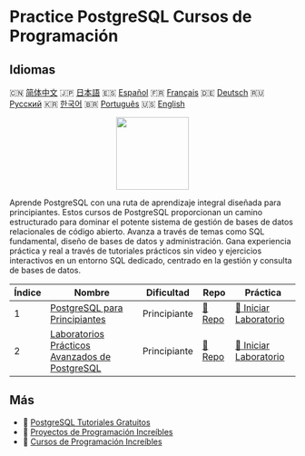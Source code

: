 # Practice PostgreSQL Cursos de Programación

## Idiomas

🇨🇳 [简体中文](README_zh.md) 🇯🇵 [日本語](README_ja.md) 🇪🇸 [Español](README_es.md) 🇫🇷 [Français](README_fr.md) 🇩🇪 [Deutsch](README_de.md) 🇷🇺 [Русский](README_ru.md) 🇰🇷 [한국어](README_ko.md) 🇧🇷 [Português](README_pt.md) 🇺🇸 [English](README.md) 

<div align="center">
<img width="128px" src="https://file.labex.io/path/9xEeZgWSNpHA.png">
</div>

Aprende PostgreSQL con una ruta de aprendizaje integral diseñada para principiantes. Estos cursos de PostgreSQL proporcionan un camino estructurado para dominar el potente sistema de gestión de bases de datos relacionales de código abierto. Avanza a través de temas como SQL fundamental, diseño de bases de datos y administración. Gana experiencia práctica y real a través de tutoriales prácticos sin video y ejercicios interactivos en un entorno SQL dedicado, centrado en la gestión y consulta de bases de datos.

|   Índice | Nombre                                                                                                           | Dificultad   | Repo                                                                        | Práctica                                                                                 |
|----------|------------------------------------------------------------------------------------------------------------------|--------------|-----------------------------------------------------------------------------|------------------------------------------------------------------------------------------|
|        1 | [PostgreSQL para Principiantes](https://labex.io/es/courses/postgresql-for-beginners)                            | Principiante | [🔗 Repo](https://github.com/labex-labs/postgresql-for-beginners)           | [🚀 Iniciar Laboratorio](https://labex.io/es/courses/postgresql-for-beginners)           |
|        2 | [Laboratorios Prácticos Avanzados de PostgreSQL](https://labex.io/es/courses/advanced-postgresql-practical-labs) | Principiante | [🔗 Repo](https://github.com/labex-labs/advanced-postgresql-practical-labs) | [🚀 Iniciar Laboratorio](https://labex.io/es/courses/advanced-postgresql-practical-labs) |

## Más

- 🔗 [PostgreSQL Tutoriales Gratuitos](https://github.com/labex-labs/postgresql-free-tutorials)
- 🔗 [Proyectos de Programación Increíbles](https://github.com/labex-labs/awesome-programming-projects)
- 🔗 [Cursos de Programación Increíbles](https://github.com/labex-labs/awesome-programming-courses)

